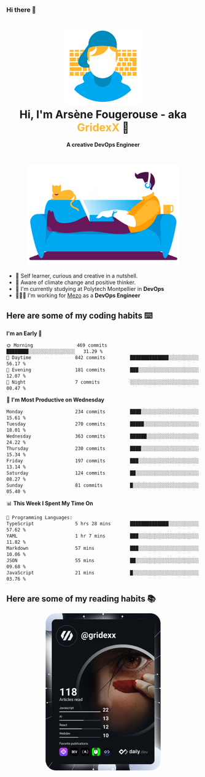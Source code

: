### Hi there 👋

<!--
**GridexX/gridexx** is a ✨ _special_ ✨ repository because its `README.md` (this file) appears on your GitHub profile.

Here are some ideas to get you started:

- 🔭 I’m currently working on ...
- 🌱 I’m currently learning ...
- 👯 I’m looking to collaborate on ...
- 🤔 I’m looking for help with ...
- 💬 Ask me about ...
- 📫 How to reach me: ...
- 😄 Pronouns: ...
- ⚡ Fun fact: ...
-->


<!-- Header -->
<h1 align="center">
  <img src="./images/user_profile.png" width="200">
  <br>
  Hi, I'm Arsène Fougerouse - aka <span style="color:#ffb72e">GridexX</span> 👋
</h1>


<p align="center">
  <b>A creative DevOps Engineer </b>
</p>
<br/>
<p align="center">
  <img src="./images/man_couch.png" width="400">
</p>

- 🎨 Self learner, curious and creative in a nutshell. 
- 🌱 Aware of climate change and positive thinker.
- 📕 I'm currently studying at Polytech Montpellier in **DevOps**
- 👨🏻‍💻 I'm working for [Mezo](https://meso-lr.umontpellier.fr/) as a **DevOps Engineer**


## Here are some of my coding habits ⌨️

<!-- Add a section about tech and Ops stack
  Like this one : https://github.com/Xanthus58#-tech-stack
-->
<!--START_SECTION:waka-->
**I'm an Early 🐤** 

```text
🌞 Morning                469 commits         ████████░░░░░░░░░░░░░░░░░   31.29 % 
🌆 Daytime                842 commits         ██████████████░░░░░░░░░░░   56.17 % 
🌃 Evening                181 commits         ███░░░░░░░░░░░░░░░░░░░░░░   12.07 % 
🌙 Night                  7 commits           ░░░░░░░░░░░░░░░░░░░░░░░░░   00.47 % 
```
📅 **I'm Most Productive on Wednesday** 

```text
Monday                   234 commits         ████░░░░░░░░░░░░░░░░░░░░░   15.61 % 
Tuesday                  270 commits         █████░░░░░░░░░░░░░░░░░░░░   18.01 % 
Wednesday                363 commits         ██████░░░░░░░░░░░░░░░░░░░   24.22 % 
Thursday                 230 commits         ████░░░░░░░░░░░░░░░░░░░░░   15.34 % 
Friday                   197 commits         ███░░░░░░░░░░░░░░░░░░░░░░   13.14 % 
Saturday                 124 commits         ██░░░░░░░░░░░░░░░░░░░░░░░   08.27 % 
Sunday                   81 commits          █░░░░░░░░░░░░░░░░░░░░░░░░   05.40 % 
```


📊 **This Week I Spent My Time On** 

```text
💬 Programming Languages: 
TypeScript               5 hrs 28 mins       ██████████████░░░░░░░░░░░   57.62 % 
YAML                     1 hr 7 mins         ███░░░░░░░░░░░░░░░░░░░░░░   11.82 % 
Markdown                 57 mins             ███░░░░░░░░░░░░░░░░░░░░░░   10.06 % 
JSON                     55 mins             ██░░░░░░░░░░░░░░░░░░░░░░░   09.68 % 
JavaScript               21 mins             █░░░░░░░░░░░░░░░░░░░░░░░░   03.76 % 
```


<!--END_SECTION:waka-->

## Here are some of my reading habits 📚
<div  align="center">
  <img src="./images/devcard.svg" width="300">
</div>

